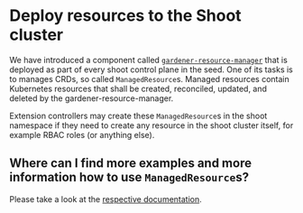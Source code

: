 # Deploy resources to the Shoot cluster

We have introduced a component called [`gardener-resource-manager`](../concepts/resource-manager.md) that is deployed as part of every shoot control plane in the seed.
One of its tasks is to manages CRDs, so called `ManagedResource`s.
Managed resources contain Kubernetes resources that shall be created, reconciled, updated, and deleted by the gardener-resource-manager.

Extension controllers may create these `ManagedResource`s in the shoot namespace if they need to create any resource in the shoot cluster itself, for example RBAC roles (or anything else).

## Where can I find more examples and more information how to use `ManagedResource`s?

Please take a look at the [respective documentation](../docs/concepts/resource-manager.md).
